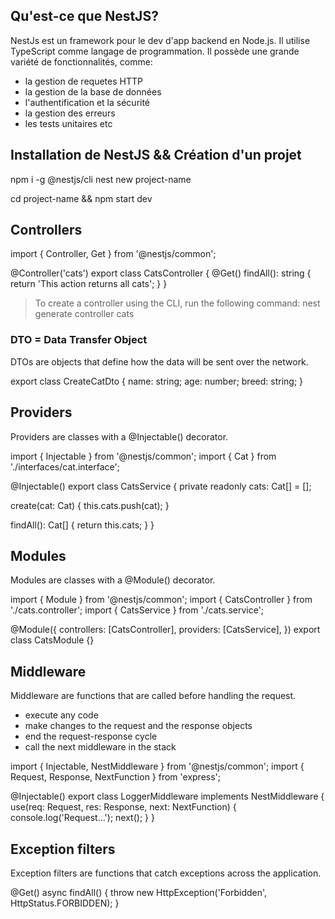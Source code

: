 ## Qu'est-ce que NestJS?
NestJs est un framework pour le dev d'app backend en Node.js. Il utilise TypeScript comme langage de programmation.
Il possède une grande variété de fonctionnalités, comme:
- la gestion de requetes HTTP
- la gestion de la base de données
- l'authentification et la sécurité
- la gestion des erreurs
- les tests unitaires
etc


## Installation de NestJS && Création d'un projet
npm i -g @nestjs/cli
nest new project-name

cd project-name && npm start dev

## Controllers

import { Controller, Get } from '@nestjs/common';

@Controller('cats')
export class CatsController {
  @Get()
  findAll(): string {
    return 'This action returns all cats';
  }
}

> To create a controller using the CLI, run the following command: nest generate controller cats

### DTO = Data Transfer Object

DTOs are objects that define how the data will be sent over the network.

export class CreateCatDto {
  name: string;
  age: number;
  breed: string;
}

## Providers

Providers are classes with a @Injectable() decorator.

import { Injectable } from '@nestjs/common';
import { Cat } from './interfaces/cat.interface';

@Injectable()
export class CatsService {
  private readonly cats: Cat[] = [];

  create(cat: Cat) {
    this.cats.push(cat);
  }

  findAll(): Cat[] {
    return this.cats;
  }
}

## Modules

Modules are classes with a @Module() decorator.


import { Module } from '@nestjs/common';
import { CatsController } from './cats.controller';
import { CatsService } from './cats.service';

@Module({
  controllers: [CatsController],
  providers: [CatsService],
})
export class CatsModule {}

## Middleware

Middleware are functions that are called before handling the request.
- execute any code
- make changes to the request and the response objects
- end the request-response cycle
- call the next middleware in the stack

import { Injectable, NestMiddleware } from '@nestjs/common';
import { Request, Response, NextFunction } from 'express';

@Injectable()
export class LoggerMiddleware implements NestMiddleware {
  use(req: Request, res: Response, next: NextFunction) {
    console.log('Request...');
    next();
  }
}

## Exception filters

Exception filters are functions that catch exceptions across the application.

@Get()
async findAll() {
  throw new HttpException('Forbidden', HttpStatus.FORBIDDEN);
}
